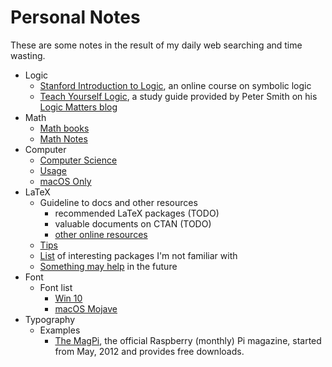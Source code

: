# Personal Notes
These are some notes in the result of my daily web searching and time wasting.

* Logic
  * [Stanford Introduction to Logic](http://logic.stanford.edu/intrologic/homepage/index.html), an online course on symbolic logic
  * [Teach Yourself Logic](https://www.logicmatters.net/tyl/), a study guide provided by Peter Smith on his [Logic Matters blog](https://www.logicmatters.net/)
* Math
  * [Math books](sub/math-books.md)
  * [Math Notes](sub/math-notes.md)
* Computer
  * [Computer Science](sub/computer-science.md)
  * [Usage](sub/computer-usage.md)
  * [macOS Only](sub/macos.md)
* LaTeX
  * Guideline to docs and other resources
    * recommended LaTeX packages (TODO)
    * valuable documents on CTAN (TODO)
    * [other online resources](sub/online-resources.md)
  * [Tips](sub/tips.md)
  * [List](sub/interesting-packages.md) of interesting packages I'm not familiar with
  * [Something may help](sub/may-help.md) in the future
* Font
  * Font list
    * [Win 10](https://docs.microsoft.com/en-us/typography/fonts/windows_10_font_list)
    * [macOS Mojave](https://support.apple.com/en-us/HT208968)
* Typography
  * Examples
    * [The MagPi](https://www.raspberrypi.org/magpi/), the official Raspberry (monthly) Pi magazine, started from May, 2012 and provides free downloads.


